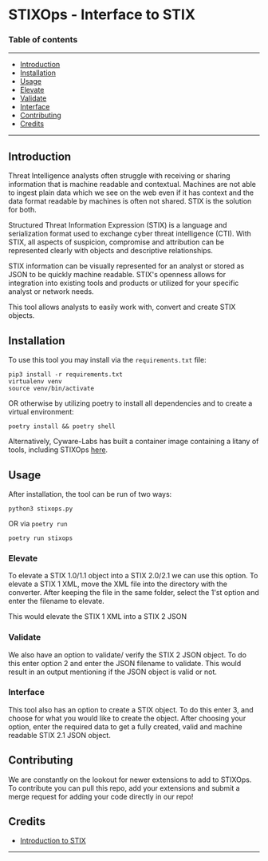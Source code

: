 # STIXOps - Interface to STIX
### Table of contents
------------
- [Introduction](#Introduction)
- [Installation](#Installation)
- [Usage](#Usage)
- [Elevate](#Elevate)
- [Validate](#Validate)
- [Interface](#Interface)
- [Contributing](#Contributing)
- [Credits](#Credits)

------------

## Introduction
Threat Intelligence analysts often struggle with receiving or sharing information that is machine readable and contextual. Machines are not able to ingest plain data which we see on the web even if it has context and the data format readable by machines is often not shared. STIX is the solution for both.

Structured Threat Information Expression (STIX) is a language and serialization format used to exchange cyber threat intelligence (CTI). With STIX, all aspects of suspicion, compromise and attribution can be represented clearly with objects and descriptive relationships.

STIX information can be visually represented for an analyst or stored as JSON to be quickly machine readable. STIX's openness allows for integration into existing tools and products or utilized for your specific analyst or network needs.

This tool allows analysts to easily work with, convert and create STIX objects.

## Installation
To use this tool you may install via the `requirements.txt` file:
```shell
pip3 install -r requirements.txt
virtualenv venv
source venv/bin/activate
```

OR otherwise by utilizing poetry to install all dependencies and to create a virtual environment:
```shell
poetry install && poetry shell
```

Alternatively, Cyware-Labs has built a container image containing a litany of tools, including STIXOps [here](https://github.com/cyware-labs/Threat-Response-Docker).


## Usage
After installation, the tool can be run of two ways:

```shell
python3 stixops.py
```

OR via `poetry run`
```shell
poetry run stixops
```

### Elevate
To elevate a STIX 1.0/1.1 object into a STIX 2.0/2.1 we can use this option. To elevate a STIX 1 XML, move the XML file into the directory with the converter. After keeping the file in the same folder, select the 1'st option and enter the filename to elevate.

This would elevate the STIX 1 XML into a STIX 2 JSON

### Validate
We also have an option to validate/ verify the STIX 2 JSON object. To do this enter option 2 and enter the JSON filename to validate. This would result in an output mentioning if the JSON object is valid or not.

### Interface
This tool also has an option to create a STIX object. To do this enter 3, and choose for what you would like to create the object. After choosing your option, enter the required data to get a fully created, valid and machine readable STIX 2.1 JSON object.

## Contributing
We are constantly on the lookout for newer extensions to add to STIXOps. To contribute you can pull this repo, add your extensions and submit a merge request for adding your code directly in our repo!

## Credits
- [Introduction to STIX](https://oasis-open.github.io/cti-documentation/stix/intro.html)

------------------------------------------------------------------------------------------------------------------------------

  

